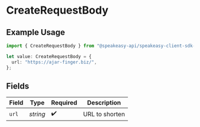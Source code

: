 # CreateRequestBody

## Example Usage

```typescript
import { CreateRequestBody } from "@speakeasy-api/speakeasy-client-sdk-typescript/sdk/models/operations";

let value: CreateRequestBody = {
  url: "https://ajar-finger.biz/",
};
```

## Fields

| Field              | Type               | Required           | Description        |
| ------------------ | ------------------ | ------------------ | ------------------ |
| `url`              | *string*           | :heavy_check_mark: | URL to shorten     |